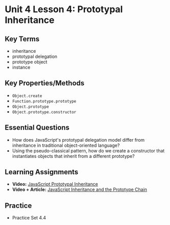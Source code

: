 # Unit 4 Lesson 4: Prototypal Inheritance

## Key Terms
* inheritance
* prototypal delegation
* prototype object
* instance

## Key Properties/Methods
* `Object.create`
* `Function.prototype.prototype`
* `Object.prototype`
* `Object.prototype.constructor`

## Essential Questions
* How does JavaScript's prototypal delegation model differ from inheritance in traditional object-oriented language?
* Using the pseudo-classical pattern, how do we create a constructor that instantiates objects that inherit from a different prototype?

## Learning Assignments
* **Video:** [JavaScript Prototypal Inheritance](https://www.youtube.com/watch?v=qMO-LTOrJaE)
* **Video + Article:** [JavaScript Inheritance and the Prototype Chain](https://tylermcginnis.com/javascript-inheritance-and-the-prototype-chain/)

## Practice
* Practice Set 4.4
